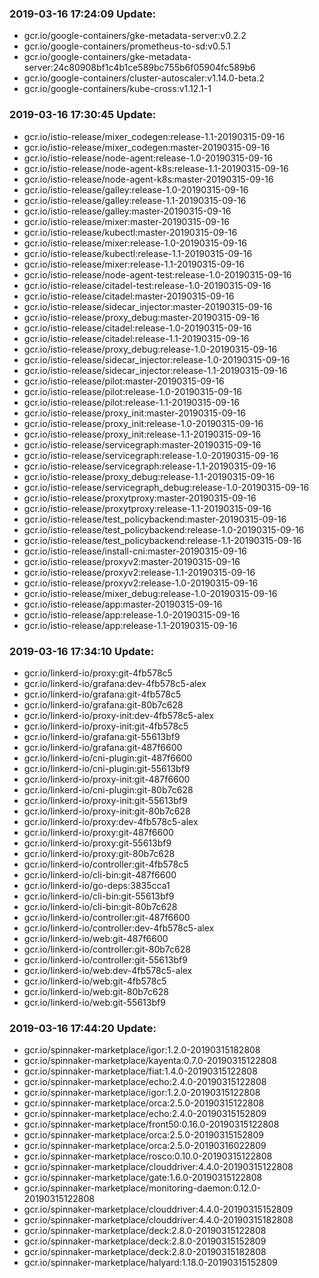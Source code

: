 ### 2019-03-16 17:24:09 Update:

- gcr.io/google-containers/gke-metadata-server:v0.2.2
- gcr.io/google-containers/prometheus-to-sd:v0.5.1
- gcr.io/google-containers/gke-metadata-server:24c80908bf1c4b1ce589bc755b6f05904fc589b6
- gcr.io/google-containers/cluster-autoscaler:v1.14.0-beta.2
- gcr.io/google-containers/kube-cross:v1.12.1-1
### 2019-03-16 17:30:45 Update:

- gcr.io/istio-release/mixer_codegen:release-1.1-20190315-09-16
- gcr.io/istio-release/mixer_codegen:master-20190315-09-16
- gcr.io/istio-release/node-agent:release-1.0-20190315-09-16
- gcr.io/istio-release/node-agent-k8s:release-1.1-20190315-09-16
- gcr.io/istio-release/node-agent-k8s:master-20190315-09-16
- gcr.io/istio-release/galley:release-1.0-20190315-09-16
- gcr.io/istio-release/galley:release-1.1-20190315-09-16
- gcr.io/istio-release/galley:master-20190315-09-16
- gcr.io/istio-release/mixer:master-20190315-09-16
- gcr.io/istio-release/kubectl:master-20190315-09-16
- gcr.io/istio-release/mixer:release-1.0-20190315-09-16
- gcr.io/istio-release/kubectl:release-1.1-20190315-09-16
- gcr.io/istio-release/mixer:release-1.1-20190315-09-16
- gcr.io/istio-release/node-agent-test:release-1.0-20190315-09-16
- gcr.io/istio-release/citadel-test:release-1.0-20190315-09-16
- gcr.io/istio-release/citadel:master-20190315-09-16
- gcr.io/istio-release/sidecar_injector:master-20190315-09-16
- gcr.io/istio-release/proxy_debug:master-20190315-09-16
- gcr.io/istio-release/citadel:release-1.0-20190315-09-16
- gcr.io/istio-release/citadel:release-1.1-20190315-09-16
- gcr.io/istio-release/proxy_debug:release-1.0-20190315-09-16
- gcr.io/istio-release/sidecar_injector:release-1.0-20190315-09-16
- gcr.io/istio-release/sidecar_injector:release-1.1-20190315-09-16
- gcr.io/istio-release/pilot:master-20190315-09-16
- gcr.io/istio-release/pilot:release-1.0-20190315-09-16
- gcr.io/istio-release/pilot:release-1.1-20190315-09-16
- gcr.io/istio-release/proxy_init:master-20190315-09-16
- gcr.io/istio-release/proxy_init:release-1.0-20190315-09-16
- gcr.io/istio-release/proxy_init:release-1.1-20190315-09-16
- gcr.io/istio-release/servicegraph:master-20190315-09-16
- gcr.io/istio-release/servicegraph:release-1.0-20190315-09-16
- gcr.io/istio-release/servicegraph:release-1.1-20190315-09-16
- gcr.io/istio-release/proxy_debug:release-1.1-20190315-09-16
- gcr.io/istio-release/servicegraph_debug:release-1.0-20190315-09-16
- gcr.io/istio-release/proxytproxy:master-20190315-09-16
- gcr.io/istio-release/proxytproxy:release-1.1-20190315-09-16
- gcr.io/istio-release/test_policybackend:master-20190315-09-16
- gcr.io/istio-release/test_policybackend:release-1.0-20190315-09-16
- gcr.io/istio-release/test_policybackend:release-1.1-20190315-09-16
- gcr.io/istio-release/install-cni:master-20190315-09-16
- gcr.io/istio-release/proxyv2:master-20190315-09-16
- gcr.io/istio-release/proxyv2:release-1.1-20190315-09-16
- gcr.io/istio-release/proxyv2:release-1.0-20190315-09-16
- gcr.io/istio-release/mixer_debug:release-1.0-20190315-09-16
- gcr.io/istio-release/app:master-20190315-09-16
- gcr.io/istio-release/app:release-1.0-20190315-09-16
- gcr.io/istio-release/app:release-1.1-20190315-09-16
### 2019-03-16 17:34:10 Update:

- gcr.io/linkerd-io/proxy:git-4fb578c5
- gcr.io/linkerd-io/grafana:dev-4fb578c5-alex
- gcr.io/linkerd-io/grafana:git-4fb578c5
- gcr.io/linkerd-io/grafana:git-80b7c628
- gcr.io/linkerd-io/proxy-init:dev-4fb578c5-alex
- gcr.io/linkerd-io/proxy-init:git-4fb578c5
- gcr.io/linkerd-io/grafana:git-55613bf9
- gcr.io/linkerd-io/grafana:git-487f6600
- gcr.io/linkerd-io/cni-plugin:git-487f6600
- gcr.io/linkerd-io/cni-plugin:git-55613bf9
- gcr.io/linkerd-io/proxy-init:git-487f6600
- gcr.io/linkerd-io/cni-plugin:git-80b7c628
- gcr.io/linkerd-io/proxy-init:git-55613bf9
- gcr.io/linkerd-io/proxy-init:git-80b7c628
- gcr.io/linkerd-io/proxy:dev-4fb578c5-alex
- gcr.io/linkerd-io/proxy:git-487f6600
- gcr.io/linkerd-io/proxy:git-55613bf9
- gcr.io/linkerd-io/proxy:git-80b7c628
- gcr.io/linkerd-io/controller:git-4fb578c5
- gcr.io/linkerd-io/cli-bin:git-487f6600
- gcr.io/linkerd-io/go-deps:3835cca1
- gcr.io/linkerd-io/cli-bin:git-55613bf9
- gcr.io/linkerd-io/cli-bin:git-80b7c628
- gcr.io/linkerd-io/controller:git-487f6600
- gcr.io/linkerd-io/controller:dev-4fb578c5-alex
- gcr.io/linkerd-io/web:git-487f6600
- gcr.io/linkerd-io/controller:git-80b7c628
- gcr.io/linkerd-io/controller:git-55613bf9
- gcr.io/linkerd-io/web:dev-4fb578c5-alex
- gcr.io/linkerd-io/web:git-4fb578c5
- gcr.io/linkerd-io/web:git-80b7c628
- gcr.io/linkerd-io/web:git-55613bf9
### 2019-03-16 17:44:20 Update:

- gcr.io/spinnaker-marketplace/igor:1.2.0-20190315182808
- gcr.io/spinnaker-marketplace/kayenta:0.7.0-20190315122808
- gcr.io/spinnaker-marketplace/fiat:1.4.0-20190315122808
- gcr.io/spinnaker-marketplace/echo:2.4.0-20190315122808
- gcr.io/spinnaker-marketplace/igor:1.2.0-20190315122808
- gcr.io/spinnaker-marketplace/orca:2.5.0-20190315122808
- gcr.io/spinnaker-marketplace/echo:2.4.0-20190315152809
- gcr.io/spinnaker-marketplace/front50:0.16.0-20190315122808
- gcr.io/spinnaker-marketplace/orca:2.5.0-20190315152809
- gcr.io/spinnaker-marketplace/orca:2.5.0-20190316022809
- gcr.io/spinnaker-marketplace/rosco:0.10.0-20190315122808
- gcr.io/spinnaker-marketplace/clouddriver:4.4.0-20190315122808
- gcr.io/spinnaker-marketplace/gate:1.6.0-20190315122808
- gcr.io/spinnaker-marketplace/monitoring-daemon:0.12.0-20190315122808
- gcr.io/spinnaker-marketplace/clouddriver:4.4.0-20190315152809
- gcr.io/spinnaker-marketplace/clouddriver:4.4.0-20190315182808
- gcr.io/spinnaker-marketplace/deck:2.8.0-20190315122808
- gcr.io/spinnaker-marketplace/deck:2.8.0-20190315152809
- gcr.io/spinnaker-marketplace/deck:2.8.0-20190315182808
- gcr.io/spinnaker-marketplace/halyard:1.18.0-20190315152809
